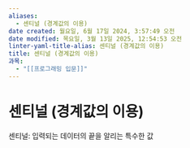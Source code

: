 ```yaml
---
aliases:
  - 센티널 (경계값의 이용)
date created: 월요일, 6월 17일 2024, 3:57:49 오전
date modified: 목요일, 3월 13일 2025, 12:54:53 오전
linter-yaml-title-alias: 센티널 (경계값의 이용)
title: 센티널 (경계값의 이용)
과목:
  - "[[프로그래밍 입문]]"
---
```


# 센티널 (경계값의 이용)

센티널: 입력되는 데이터의 끝을 알리는 특수한 값
